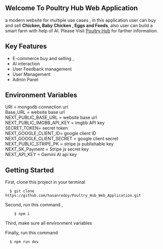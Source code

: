 ## Welcome To Poultry Hub Web Application
a modern website for multiple use cases , in this application user can buy and sell <b>Chicken, Baby Chicken , Eggs and Feeds</b>, also user can build a smart farm with help of AI. 
Please Visit [Poultry Hub](https://poultry-hub-web-application.vercel.app/) for farther information.

## Key Features 
- E-commerce buy and selling ,
- AI interaction
- User Feedback management
- User Management 
- Admin Panel  

## Environment Variables 

URI = mongodb connection uri </br> 
Base_URL = website base url</br>
NEXT_PUBLIC_BASE_URL = website base url</br>
NEXT_PUBLIC_IMGBB_API_KEY = imgbb API key</br>
SECRET_TOKEN= secret token</br>
NEXT_GOOGLE_CLIENT_ID= google client ID</br>
NEXT_GOOGLE_CLIENT_SECRET = google client secret</br>
NEXT_PUBLIC_STRIPE_PK = stripe js publishable key</br>
NEXT_SK_Payment = Stripe js secret key</br>
NEXT_API_KEY = Gemini AI api key </br>

## Getting Started

First, clone this project in your terminal </br>

      $ git clone https://github.com/hasanredoy/Poultry_Hub_Web_Application.git

Second,  run this command ,

        $ npm i 

Third, make sure all environment variables 

Finally, run this command 

      $ npm run dev

